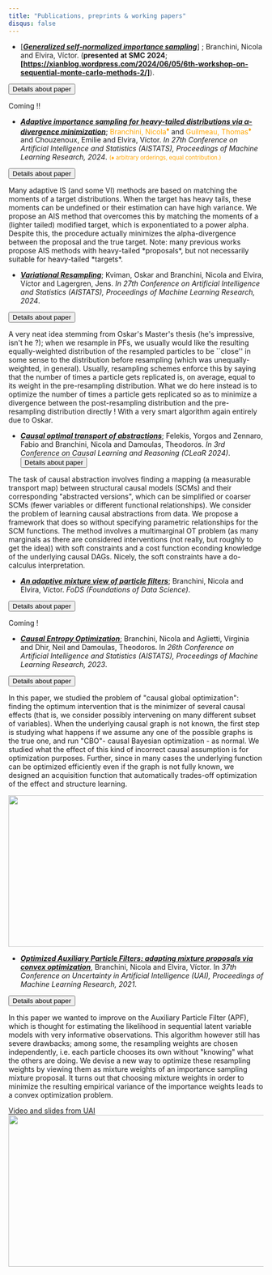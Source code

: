 ```yaml
---
title: "Publications, preprints & working papers"
disqus: false
---
```


<style>
  .progress-bar {
    position: relative;
    display: flex;
    justify-content: center;
    padding-top: 20px;
  }

  progress {
    background-color: white;
    width: 60%;
    border-radius: 10px;
  }

  progress::-webkit-progress-bar {
    background-color: white;
    border-radius: 10px;
  }

  progress::-webkit-progress-value {
    background-color: orange;
    border-radius: 10px;
  }

  progress::-moz-progress-bar {
    background-color: orange;
    border-radius: 10px;
  }

  .progress-label {
    position: absolute;
    left: 50%;
    top: 5%;
    transform: translate(-50%, -50%);
    font-size: 25px;
    font-weight: bold;
    color: orange;
  }
    span.emoji {
    font-size: 40px;
    margin-top: -15px;
  }

</style>

- <a href="../resources/papers/gensnisv1.pdf">[***Generalized self-normalized importance sampling***]</a> ; Branchini, Nicola and Elvira, Víctor. (**presented at SMC 2024**; **[https://xianblog.wordpress.com/2024/06/05/6th-workshop-on-sequential-monte-carlo-methods-2/]**).

<button type="button" class="collapsible">Details about paper</button>
<div class="content">
<p>
  Coming !!
</p>
</div>

- [***Adaptive importance sampling for heavy-tailed distributions via α-divergence minimization***](https://proceedings.mlr.press/v238/guilmeau24a.html); <span style="color: orange;">Branchini, Nicola</span><sup style="color: orange;">♦</sup> and <span style="color: orange;">Guilmeau, Thomas</span><sup style="color: orange;">♦</sup> and Chouzenoux, Emilie and Elvira, Víctor. *In 27th Conference on Artificial Intelligence and Statistics (AISTATS), Proceedings of Machine Learning Research, 2024*. <span style="font-size: 0.8em; color: orange;">(♦ arbitrary orderings, equal contribution.)</span>

<button type="button" class="collapsible">Details about paper</button>
<div class="content">
<p>
  Many adaptive IS (and some VI) methods are based on matching the moments of a target distributions. When the target has heavy tails, these moments can be undefined or their estimation can have high variance. We propose an AIS method that overcomes this by matching the moments of a (lighter tailed) modified target, which is exponentiated to a power alpha. Despite this, the procedure actually minimizes the alpha-divergence between the proposal and the true target. Note: many previous works propose AIS methods with heavy-tailed *proposals*, but not necessarily suitable for heavy-tailed *targets*.
</p>
</div>


- [***Variational Resampling***](https://proceedings.mlr.press/v238/kviman24a.html); Kviman, Oskar and Branchini, Nicola and Elvira, Víctor and Lagergren, Jens. *In 27th Conference on Artificial Intelligence and Statistics (AISTATS), Proceedings of Machine Learning Research, 2024*. 

<button type="button" class="collapsible">Details about paper</button>
<div class="content">
<p>
  A very neat idea stemming from Oskar's Master's thesis (he's impressive, isn't he ?); when we resample in PFs, we usually would like the resulting equally-weighted distribution of the resampled particles to be ``close'' in some sense to the distribution before resampling (which was unequally-weighted, in general). 
  Usually, resampling schemes enforce this by saying that the number of times a particle gets replicated is, on average, equal to its weight in the pre-resampling distribution. What we do here instead is to optimize the number of times a particle gets replicated so as to minimize a divergence between the post-resampling distribution and the pre-resampling distribution directly ! With a very smart algorithm again entirely due to Oskar. 
</p>
</div>

- [***Causal optimal transport of abstractions***](https://proceedings.mlr.press/v236/felekis24a.html); Felekis, Yorgos and Zennaro, Fabio and Branchini, Nicola and Damoulas, Theodoros. *In 3rd Conference on Causal Learning and Reasoning (CLeaR 2024)*. 
<button type="button" class="collapsible">Details about paper</button>
<div class="content">
<p>
  The task of causal abstraction involves finding a mapping (a measurable transport map) between structural causal models (SCMs) and their corresponding "abstracted versions", which can be simplified or coarser SCMs (fewer variables or different functional relationships). We consider the problem of learning causal abstractions from data. We propose a framework that does so without specifying parametric relationships for the SCM functions. The method involves a multimarginal OT problem (as many marginals as there are considered interventions (not really, but roughly to get the idea)) with soft constraints and a cost function econding knowledge of the underlying causal DAGs. Nicely, the soft constraints have a do-calculus interpretation. 
</p>
</div>

- [***An adaptive mixture view of particle filters***](https://www.aimsciences.org/article/doi/10.3934/fods.2024017); Branchini, Nicola and Elvira, Víctor. *FoDS (Foundations of Data Science)*. 

<button type="button" class="collapsible">Details about paper</button>
<div class="content">
<p>
  Coming !
</p>
</div>



<!-- <div class="progress-bar">
  <span class="emoji">🍳</span> <progress value="95" max="100"></progress>
  <div class="progress-label">95%</div>  <span class="emoji">🍳</span>
</div>
 -->

<!-- - [***On dependence and bias in importance sampling for high dimensional test functions***](https://proceedings.mlr.press/v161/branchini21a.html); Branchini, Nicola and Elvira, Víctor. (**In preparation**; **no link**).

<div class="progress-bar">
  <span class="emoji">🍳</span> <progress value="40" max="100"></progress>
  <div class="progress-label">40%</div>  <span class="emoji">🍳</span>
</div> -->


- [***Causal Entropy Optimization***](https://proceedings.mlr.press/v206/branchini23a.html); Branchini, Nicola and Aglietti, Virginia and Dhir, Neil and Damoulas, Theodoros. In *26th Conference on Artificial Intelligence and Statistics (AISTATS), Proceedings of Machine Learning Research, 2023*.

<button type="button" class="collapsible">Details about paper</button>
<div class="content">
<p>
  In this paper, we studied the problem of "causal global optimization": finding the optimum intervention that is the minimizer of several causal effects (that is, we consider possibly intervening on many different subset of variables). When the underlying causal graph is not known, the first step is studying what happens if we assume any one of the possible graphs is the true one, and run "CBO"- causal Bayesian optimization - as normal. We studied what the effect of this kind of incorrect causal assumption is for optimization purposes. Further, since in many cases the underlying function can be optimized efficiently even if the graph is not fully known, we designed an acquisition function that automatically trades-off optimization of the effect and structure learning.  
</p>
<img src="/ceo.svg" width="1000" height="300">
</div>

- [***Optimized Auxiliary Particle Filters: adapting mixture proposals via convex optimization***](https://proceedings.mlr.press/v161/branchini21a.html), Branchini, Nicola and Elvira, Víctor. In *37th Conference on Uncertainty in Artificial Intelligence (UAI), Proceedings of Machine Learning Research, 2021*.

<button type="button" class="collapsible">Details about paper</button>
<div class="content">
<p>
  In this paper we wanted to improve on the Auxiliary Particle Filter (APF), which is thought for estimating the likelihood in sequential latent variable models with very informative observations. This algorithm however still has severe drawbacks; among some, the resampling weights are chosen independently, i.e. each particle chooses its own without "knowing" what the others are doing.
  We devise a new way to optimize these resampling weights by viewing them as mixture weights of an importance sampling mixture proposal. It turns out that choosing mixture weights in order to minimize the resulting empirical variance of the importance weights leads to a convex optimization problem.
</p>
<a href="https://underline.io/speakers/119464-nicola-branchini">Video and slides from UAI</a>

<img src="/eq_oapf.svg" width="1000" height="300">
</div>

